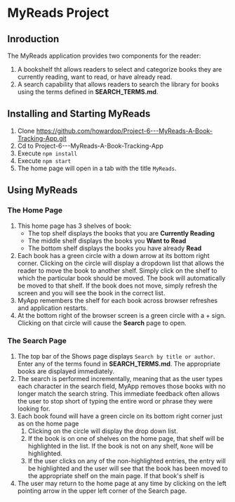 # MyReads Project
## Inroduction

The MyReads application provides two components for the reader:
1. A bookshelf tht allows readers to select and categorize books they are currently reading, want to read, or have already read.  
2. A search capability that allows readers to search the library for books using the terms defined in **SEARCH_TERMS.md**. 

## Installing and Starting MyReads
1. Clone https://github.com/howardop/Project-6---MyReads-A-Book-Tracking-App.git
2. Cd to Project-6---MyReads-A-Book-Tracking-App
3. Execute `npm install`
3. Execute `npm start`
4. The home page will open in a tab with the title `MyReads`.  

## Using MyReads
### The Home Page
1. This home page has 3 shelves of book:
    - The top shelf displays the books that you are **Currently Reading**
    - The middle shelf displays the books you **Want to Read**
    - The bottom shelf displays the books you have already **Read**
2. Each book has a green circle with a down arrow at its bottom right corner.  Clicking on the circle will display a dropdown list that allows the reader to move the book to another shelf.  Simply click on the shelf to which the particular book should be moved.  The book will automatically be moved to that shelf.  If the book does not move, simply refresh the screen and you will see the book in the correct list.
3. MyApp remembers the shelf for each book across browser refreshes and application restarts.
4. At the bottom right of the browser screen is a green circle with a + sign.  Clicking on that circle will cause the **Search** page to open.
### The Search Page
1. The top bar of the Shows page displays `Search by title or author`.  Enter any of the terms found in **SEARCH_TERMS.md**.  The appropriate books are displayed immediately.
2. The search is performed incrementally, meaning that as the user types each character in the search field, MyApp removes those books with no longer match the search string. This immediate feedback often allows the user to stop short of typing the entire word or phrase they were looking for.
3. Each book found will have a green circle on its bottom right corner just as on the home page
    1. Clicking on the circle will display the drop down list.
    2. If the book is on one of shelves on the home page, that shelf will be highlighted in the list.  If the book is not on any shelf, `None` will be highlighted.
    3. If the user clicks on any of the non-highlighted entries, the entry will be highlighted and the user will see that the book has been moved to the appropriate shelf on the main page.
    If that book's shelf is
4. The user may return to the home page at any time by clicking on the left pointing arrow in the upper left corner of the Search page.
